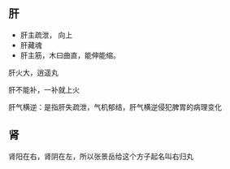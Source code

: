 

## 肝

+ 肝主疏泄， 向上
+ 肝藏魂
+ 肝主筋，木曰曲直，能伸能缩。




肝火大，逍遥丸

肝不能补，一补就上火


肝气横逆：是指肝失疏泄，气机郁结，肝气横逆侵犯脾胃的病理变化 



## 肾


肾阳在右，肾阴在左，所以张景岳给这个方子起名叫右归丸
